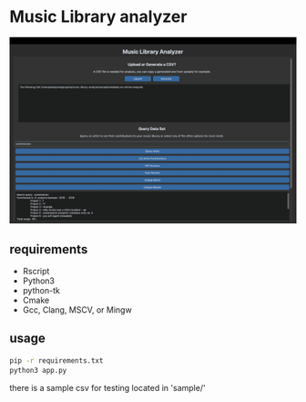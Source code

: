 # Music Library analyzer
![preview](./img/preview.png)

## requirements
- Rscript
- Python3
- python-tk
- Cmake
- Gcc, Clang, MSCV, or Mingw

## usage
```bash
pip -r requirements.txt
python3 app.py
```

there is a sample csv for testing located in 'sample/'